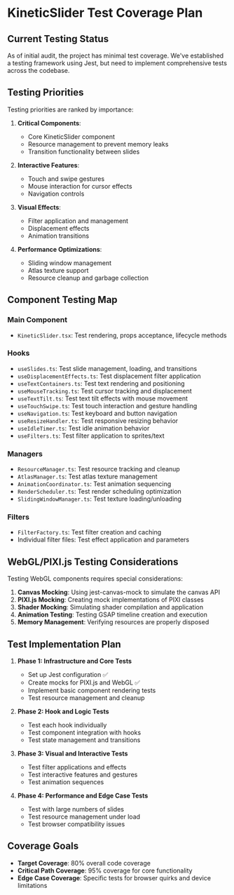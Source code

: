 # KineticSlider Test Coverage Plan

## Current Testing Status

As of initial audit, the project has minimal test coverage. We've established a testing framework using Jest, but need to implement comprehensive tests across the codebase.

## Testing Priorities

Testing priorities are ranked by importance:

1. **Critical Components**:
    - Core KineticSlider component
    - Resource management to prevent memory leaks
    - Transition functionality between slides

2. **Interactive Features**:
    - Touch and swipe gestures
    - Mouse interaction for cursor effects
    - Navigation controls

3. **Visual Effects**:
    - Filter application and management
    - Displacement effects
    - Animation transitions

4. **Performance Optimizations**:
    - Sliding window management
    - Atlas texture support
    - Resource cleanup and garbage collection

## Component Testing Map

### Main Component
- `KineticSlider.tsx`: Test rendering, props acceptance, lifecycle methods

### Hooks
- `useSlides.ts`: Test slide management, loading, and transitions
- `useDisplacementEffects.ts`: Test displacement filter application
- `useTextContainers.ts`: Test text rendering and positioning
- `useMouseTracking.ts`: Test cursor tracking and displacement
- `useTextTilt.ts`: Test text tilt effects with mouse movement
- `useTouchSwipe.ts`: Test touch interaction and gesture handling
- `useNavigation.ts`: Test keyboard and button navigation
- `useResizeHandler.ts`: Test responsive resizing behavior
- `useIdleTimer.ts`: Test idle animation behavior
- `useFilters.ts`: Test filter application to sprites/text

### Managers
- `ResourceManager.ts`: Test resource tracking and cleanup
- `AtlasManager.ts`: Test atlas texture management
- `AnimationCoordinator.ts`: Test animation sequencing
- `RenderScheduler.ts`: Test render scheduling optimization
- `SlidingWindowManager.ts`: Test texture loading/unloading

### Filters
- `FilterFactory.ts`: Test filter creation and caching
- Individual filter files: Test effect application and parameters

## WebGL/PIXI.js Testing Considerations

Testing WebGL components requires special considerations:

1. **Canvas Mocking**: Using jest-canvas-mock to simulate the canvas API
2. **PIXI.js Mocking**: Creating mock implementations of PIXI classes
3. **Shader Mocking**: Simulating shader compilation and application
4. **Animation Testing**: Testing GSAP timeline creation and execution
5. **Memory Management**: Verifying resources are properly disposed

## Test Implementation Plan

1. **Phase 1: Infrastructure and Core Tests**
    - Set up Jest configuration ✅
    - Create mocks for PIXI.js and WebGL ✅
    - Implement basic component rendering tests
    - Test resource management and cleanup

2. **Phase 2: Hook and Logic Tests**
    - Test each hook individually
    - Test component integration with hooks
    - Test state management and transitions

3. **Phase 3: Visual and Interactive Tests**
    - Test filter applications and effects
    - Test interactive features and gestures
    - Test animation sequences

4. **Phase 4: Performance and Edge Case Tests**
    - Test with large numbers of slides
    - Test resource management under load
    - Test browser compatibility issues

## Coverage Goals

- **Target Coverage**: 80% overall code coverage
- **Critical Path Coverage**: 95% coverage for core functionality
- **Edge Case Coverage**: Specific tests for browser quirks and device limitations 